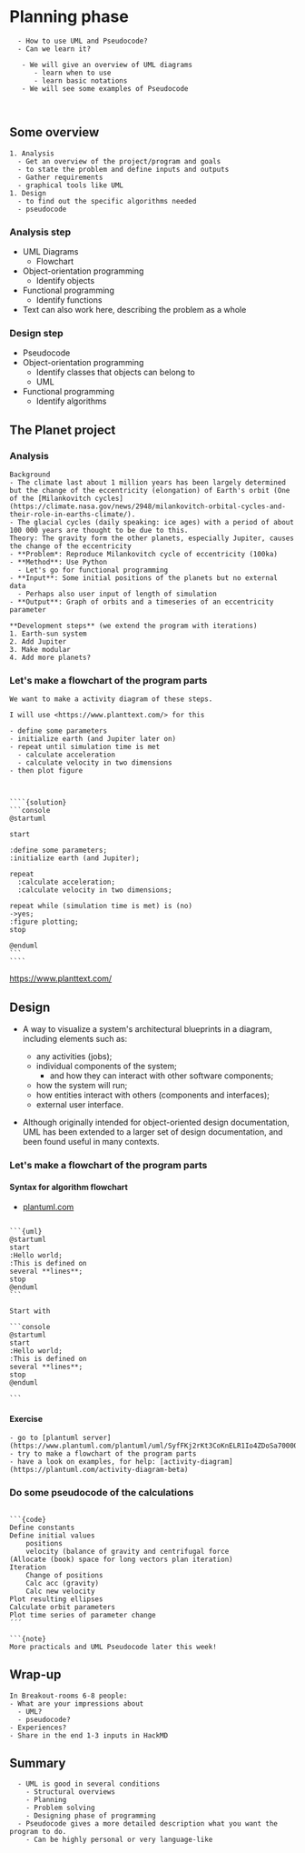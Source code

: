 # Planning phase

```{questions}
  - How to use UML and Pseudocode?
  - Can we learn it?
```

```{Objectives}
   - We will give an overview of UML diagrams
      - learn when to use
      - learn basic notations
   - We will see some examples of Pseudocode   
   
```

```{instructor-note}
```

## Some overview

```{admonition} The planning steps
1. Analysis
  - Get an overview of the project/program and goals
  - to state the problem and define inputs and outputs
  - Gather requirements
  - graphical tools like UML
1. Design
  - to find out the specific algorithms needed
  - pseudocode
```

### Analysis step
- UML Diagrams
  - Flowchart 
- Object-orientation programming
  - Identify objects
- Functional programming
  - Identify functions  
- Text can also work here, describing the problem as a whole

### Design step

- Pseudocode
- Object-orientation programming
  - Identify classes that objects can belong to
  - UML
- Functional programming
  - Identify algorithms 

## The Planet project

### Analysis

```{admonition} Planet project
Background
- The climate last about 1 million years has been largely determined but the change of the eccentricity (elongation) of Earth's orbit (One of the [Milankovitch cycles](https://climate.nasa.gov/news/2948/milankovitch-orbital-cycles-and-their-role-in-earths-climate/).
- The glacial cycles (daily speaking: ice ages) with a period of about 100 000 years are thought to be due to this.
Theory: The gravity form the other planets, especially Jupiter, causes the change of the eccentricity
- **Problem*: Reproduce Milankovitch cycle of eccentricity (100ka)
- **Method**: Use Python
  - Let's go for functional programming
- **Input**: Some initial positions of the planets but no external data
  - Perhaps also user input of length of simulation
- **Output**: Graph of orbits and a timeseries of an eccentricity parameter

**Development steps** (we extend the program with iterations)
1. Earth-sun system
2. Add Jupiter
3. Make modular
4. Add more planets?
```

### Let's make a flowchart of the program parts

``````{demo}
We want to make a activity diagram of these steps.

I will use <https://www.planttext.com/> for this

- define some parameters
- initialize earth (and Jupiter later on)
- repeat until simulation time is met
  - calculate acceleration
  - calculate velocity in two dimensions
- then plot figure 



````{solution}
```console
@startuml

start

:define some parameters;
:initialize earth (and Jupiter);

repeat
  :calculate acceleration;
  :calculate velocity in two dimensions;

repeat while (simulation time is met) is (no)
->yes;
:figure plotting;
stop

@enduml
```
````

```````


https://www.planttext.com/

## Design

- A way to visualize a system's architectural blueprints in a diagram, including elements such as:
  - any activities (jobs);
  - individual components of the system;
    - and how they can interact with other software components;
  - how the system will run;
  - how entities interact with others (components and interfaces);
  - external user interface.

- Although originally intended for object-oriented design documentation, UML has been extended to a larger set of design documentation, and been found useful in many contexts.



### Let's make a flowchart of the program parts

#### Syntax for algorithm flowchart
- [plantuml.com](https://plantuml.com/)

`````{admonition} PlantUML Cheat sheet

```{uml}
@startuml
start
:Hello world;
:This is defined on
several **lines**;
stop
@enduml
```

Start with 

```console
@startuml
start
:Hello world;
:This is defined on
several **lines**;
stop
@enduml

``` 
``````

#### Exercise
````{challenge} Test some psuedocode 10 min
- go to [plantuml server](https://www.plantuml.com/plantuml/uml/SyfFKj2rKt3CoKnELR1Io4ZDoSa70000)
- try to make a flowchart of the program parts 
- have a look on examples, for help: [activity-diagram](https://plantuml.com/activity-diagram-beta)
````

### Do some pseudocode of the calculations

```{Challenge} Demo of Pseudocode

```{code}
Define constants
Define initial values
	positions
	velocity (balance of gravity and centrifugal force
(Allocate (book) space for long vectors	plan iteration)
Iteration
	Change of positions
	Calc acc (gravity)
	Calc new velocity
Plot resulting ellipses
Calculate orbit parameters
Plot time series of parameter change
´´´

```{note}
More practicals and UML Pseudocode later this week!
```

## Wrap-up

```{Discussion} If there is time
In Breakout-rooms 6-8 people:
- What are your impressions about
  - UML?
  - pseudocode?
- Experiences?
- Share in the end 1-3 inputs in HackMD
```


## Summary

````{Keypoints}
  - UML is good in several conditions
    - Structural overviews
    - Planning
    - Problem solving
    - Designing phase of programming
  - Pseudocode gives a more detailed description what you want the program to do.
    - Can be highly personal or very language-like
```` 

